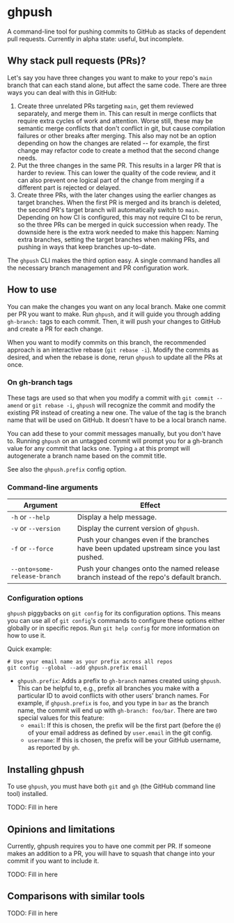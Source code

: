# ghpush

A command-line tool for pushing commits to GitHub as stacks of dependent pull requests. Currently in alpha state:
useful, but incomplete.

## Why stack pull requests (PRs)?

Let's say you have three changes you want to make to your repo's `main` branch that can each stand alone, but affect the
same code. There are three ways you can deal with this in GitHub:

1. Create three unrelated PRs targeting `main`, get them reviewed separately, and merge them in. This can result in
   merge conflicts that require extra cycles of work and attention. Worse still, these may be semantic merge conflicts
   that don't conflict in git, but cause compilation failures or other breaks after merging. This also may not be an
   option depending on how the changes are related -- for example, the first change may refactor code to create a method
   that the second change needs.
2. Put the three changes in the same PR. This results in a larger PR that is harder to review. This can lower the
   quality of the code review, and it can also prevent one logical part of the change from merging if a different part
   is rejected or delayed.
3. Create three PRs, with the later changes using the earlier changes as target branches. When the first PR is merged
   and its branch is deleted, the second PR's target branch will automatically switch to `main`. Depending on how CI
   is configured, this may not require CI to be rerun, so the three PRs can be merged in quick succession when ready.
   The downside here is the extra work needed to make this happen: Naming extra branches, setting the target branches
   when making PRs, and pushing in ways that keep branches up-to-date.

The `ghpush` CLI makes the third option easy. A single command handles all the necessary branch management and PR
configuration work.

## How to use

You can make the changes you want on any local branch. Make one commit per PR you want to make. Run `ghpush`, and it
will guide you through adding `gh-branch:` tags to each commit. Then, it will push your changes to GitHub and create a
PR for each change.

When you want to modify commits on this branch, the recommended approach is an interactive rebase (`git rebase -i`).
Modify the commits as desired, and when the rebase is done, rerun `ghpush` to update all the PRs at once.

### On gh-branch tags

These tags are used so that when you modify a commit with `git commit --amend` or `git rebase -i`, `ghpush` will
recognize the commit and modify the existing PR instead of creating a new one. The value of the tag is the branch name
that will be used on GitHub. It doesn't have to be a local branch name.

You can add these to your commit messages manually, but you don't have to. Running `ghpush` on an untagged commit will
prompt you for a gh-branch value for any commit that lacks one. Typing `a` at this prompt will autogenerate a branch
name based on the commit title.

See also the `ghpush.prefix` config option.

### Command-line arguments

| Argument                     | Effect                                                                                   |
|------------------------------|------------------------------------------------------------------------------------------|
| `-h` or `--help`             | Display a help message.                                                                  |
| `-v` or `--version`          | Display the current version of `ghpush`.                                                 |
| `-f` or `--force`            | Push your changes even if the branches have been updated upstream since you last pushed. |
| `--onto=some-release-branch` | Push your changes onto the named release branch instead of the repo's default branch.    |

### Configuration options

`ghpush` piggybacks on `git config` for its configuration options. This means you can use all of `git config`'s commands
to configure these options either globally or in specific repos. Run `git help config` for more information on how to
use it.

Quick example:

```shell
# Use your email name as your prefix across all repos
git config --global --add ghpush.prefix email
```

* `ghpush.prefix`: Adds a prefix to `gh-branch` names created using `ghpush`. This can be helpful to, e.g., prefix all
  branches you make with a particular ID to avoid conflicts with other users' branch names. For example, if
  `ghpush.prefix` is `foo`, and you type in `bar` as the branch name, the commit will end up with `gh-branch: foo/bar`.
  There are two special values for this feature:
  * `email`: If this is chosen, the prefix will be the first part (before the `@`) of your email address as defined by
    `user.email` in the git config.
  * `username`: If this is chosen, the prefix will be your GitHub username, as reported by `gh`.

## Installing ghpush

To use `ghpush`, you must have both `git` and `gh` (the GitHub command line tool) installed.

TODO: Fill in here

## Opinions and limitations

Currently, ghpush requires you to have one commit per PR. If someone makes an addition to a PR, you will have to squash
that change into your commit if you want to include it.

TODO: Fill in here

## Comparisons with similar tools

TODO: Fill in here
